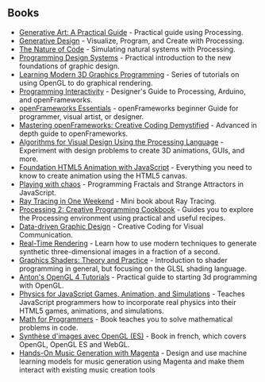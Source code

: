 ## Books

-   [Generative Art: A Practical Guide](https://www.manning.com/books/generative-art) - Practical guide using Processing.
-   [Generative Design](http://www.generative-gestaltung.de/) - Visualize, Program, and Create with Processing.
-   [The Nature of Code](http://natureofcode.com/) - Simulating natural systems with Processing.
-   [Programming Design Systems](https://programmingdesignsystems.com/) - Practical introduction to the new foundations of graphic design.
-   [Learning Modern 3D Graphics Programming](https://paroj.github.io/gltut/) - Series of tutorials on using OpenGL to do graphical rendering.
-   [Programming Interactivity](http://shop.oreilly.com/product/9780596154158.do) - Designer's Guide to Processing, Arduino, and openFrameworks.
-   [openFrameworks Essentials](https://www.packtpub.com/application-development/openframeworks-essentials) - openFrameworks beginner Guide for programmer, visual artist, or designer.
-   [Mastering openFrameworks: Creative Coding Demystified](https://www.packtpub.com/application-development/mastering-openframeworks-creative-coding-demystified) - Advanced in depth guide to openFrameworks.
-   [Algorithms for Visual Design Using the Processing Language](https://www.amazon.com/Algorithms-Visual-Design-Processing-Language/dp/0470375485) - Experiment with design problems to create 3D animations, GUIs, and more.
-   [Foundation HTML5 Animation with JavaScript](http://www.apress.com/us/book/9781430236658) - Everything you need to know to create animation using the HTML5 canvas.
-   [Playing with chaos](http://www.playingwithchaos.net/) - Programming Fractals and Strange Attractors in JavaScript.
-   [Ray Tracing in One Weekend](https://www.amazon.com/Ray-Tracing-Weekend-Minibooks-Book-ebook/dp/B01B5AODD8/) - Mini book about Ray Tracing.
-   [Processing 2: Creative Programming Cookbook](https://www.packtpub.com/hardware-and-creative/processing-2-creative-programming-cookbook) - Guides you to explore the Processing environment using practical and useful recipes.
-   [Data-driven Graphic Design](https://www.amazon.com/dp/1472578309/) - Creative Coding for Visual Communication.
-   [Real-Time Rendering](https://www.amazon.com/Real-Time-Rendering-Third-Tomas-Akenine-Moller/dp/1568814240) - Learn how to use modern techniques to generate synthetic three-dimensional images in a fraction of a second.
-   [Graphics Shaders: Theory and Practice](https://www.amazon.com/Graphics-Shaders-Theory-Practice-Second/dp/1568814348/) - Introduction to shader programming in general, but focusing on the GLSL shading language.
-   [Anton's OpenGL 4 Tutorials](https://www.amazon.com/gp/product/B00LAMQYF2/) - Practical guide to starting 3d programming with OpenGL.
-   [Physics for JavaScript Games, Animation, and Simulations](http://www.apress.com/us/book/9781430263371) - Teaches JavaScript programmers how to incorporate real physics into their HTML5 games, animations, and simulations.
-   [Math for Programmers](https://www.manning.com/books/math-for-programmers) - Book teaches you to solve mathematical problems in code.
-   [Synthèse d'images avec OpenGL (ES)](https://www.d-booker.fr/opengl/78-synthese-d-images.html) - Book in french, which covers OpenGL, OpenGL ES and WebGL.
-   [Hands-On Music Generation with Magenta](https://alexandredubreuil.com/publications/2020-01-31-music-generation-with-magenta-deep-learning-in-music-generation/) - Design and use machine learning models for music generation using Magenta and make them interact with existing music creation tools